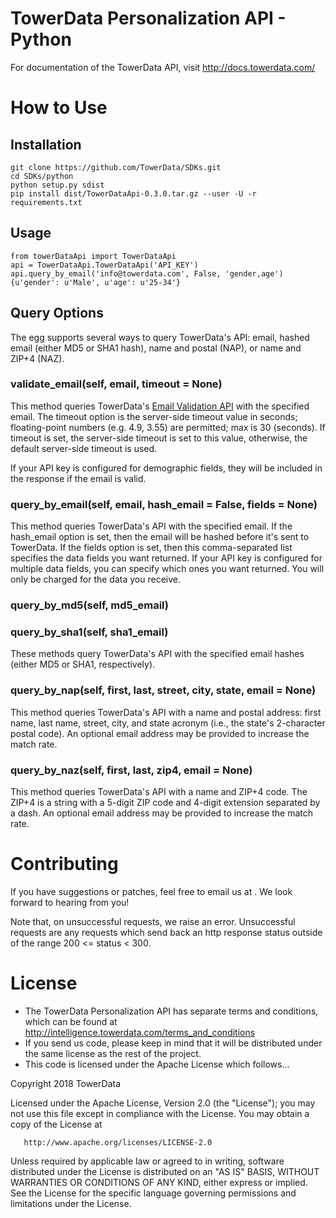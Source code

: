 TowerData Personalization API - Python
==================

For documentation of the TowerData API, visit
http://docs.towerdata.com/

How to Use
==========

Installation
------------

    git clone https://github.com/TowerData/SDKs.git
    cd SDKs/python
    python setup.py sdist
    pip install dist/TowerDataApi-0.3.0.tar.gz --user -U -r requirements.txt

Usage
-----
 
    from towerDataApi import TowerDataApi
    api = TowerDataApi.TowerDataApi('API_KEY')
    api.query_by_email('info@towerdata.com', False, 'gender,age')
    {u'gender': u'Male', u'age': u'25-34'}

Query Options
-------------
The egg supports several ways to query TowerData's API: email, hashed email (either MD5 or SHA1 hash), name and postal (NAP), or name and ZIP+4 (NAZ).

### validate_email(self, email, timeout = None)

This method queries TowerData's [Email Validation API](http://docs.towerdata.com/#email-validation-introduction) with the specified email.
The timeout option is the server-side timeout value in seconds; floating-point numbers (e.g. 4.9, 3.55) are permitted; max is 30 (seconds).
If timeout is set, the server-side timeout is set to this value, otherwise, the default server-side timeout is used.

If your API key is configured for demographic fields, they will be included in the response if the email is valid.

### query_by_email(self, email, hash_email = False, fields = None)

This method queries TowerData's API with the specified email. 
If the hash_email option is set, then the email will be hashed before it's sent to TowerData.
If the fields option is set, then this comma-separated list specifies the data fields you want returned.
If your API key is configured for multiple data fields, you can specify which ones you want returned.
You will only be charged for the data you receive.

### query_by_md5(self, md5_email)
### query_by_sha1(self, sha1_email)

These methods query TowerData's API with the specified email hashes (either MD5 or SHA1, respectively). 
 
### query_by_nap(self, first, last, street, city, state, email = None)

This method queries TowerData's API with a name and postal address: first name, last name, street, city, and state acronym (i.e., the state's 2-character postal code).
An optional email address may be provided to increase the match rate.

### query_by_naz(self, first, last, zip4, email = None)

This method queries TowerData's API with a name and ZIP+4 code. The ZIP+4 is a string with a 5-digit ZIP code and 4-digit extension separated by a dash.
An optional email address may be provided to increase the match rate.

Contributing
============
If you have suggestions or patches, feel free to email us at
<developer at towerdata dot com>. We look forward to hearing from you!


Note that, on unsuccessful requests, we raise an error. Unsuccessful requests are any requests which send back an http response status outside of the range 200 <= status < 300.

License
=======
* The TowerData Personalization API has separate terms and conditions, which can
  be found at http://intelligence.towerdata.com/terms_and_conditions
* If you send us code, please keep in mind that it will be distributed under
  the same license as the rest of the project.
* This code is licensed under the Apache License which follows...

Copyright 2018 TowerData

   Licensed under the Apache License, Version 2.0 (the "License");
   you may not use this file except in compliance with the License.
   You may obtain a copy of the License at

       http://www.apache.org/licenses/LICENSE-2.0

   Unless required by applicable law or agreed to in writing, software
   distributed under the License is distributed on an "AS IS" BASIS,
   WITHOUT WARRANTIES OR CONDITIONS OF ANY KIND, either express or implied.
   See the License for the specific language governing permissions and
   limitations under the License.
